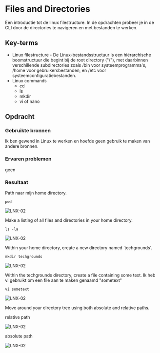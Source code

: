 # Files and Directories
Een introductie tot de linux filestructure. In de opdrachten probeer je in de CLI door de directories te navigeren en met bestanden te werken.

## Key-terms
- Linux filestructure - De Linux-bestandsstructuur is een hiërarchische boomstructuur die begint bij de root directory ("/"), met daarbinnen verschillende subdirectories zoals /bin voor systeemprogramma's, /home voor gebruikersbestanden, en /etc voor systeemconfiguratiebestanden.
- Linux commands
    - cd
    - ls
    - mkdir
    - vi of nano

## Opdracht
### Gebruikte bronnen
Ik ben gewend in Linux te werken en hoefde geen gebruik te maken van andere bronnen.

### Ervaren problemen
geen

### Resultaat
Path naar mijn home directory.


```pwd```

![LNX-02](https://github.com/techgrounds/techgrounds-kaman/blob/main/00_includes/LNX-02_screenshot01.PNG)


Make a listing of all files and directories in your home directory.

```ls -la```

![LNX-02](https://github.com/techgrounds/techgrounds-kaman/blob/main/00_includes/LNX-02_screenshot02.PNG)

Within your home directory, create a new directory named ‘techgrounds’.

```mkdir techgrounds```

![LNX-02](https://github.com/techgrounds/techgrounds-kaman/blob/main/00_includes/LNX-02_screenshot03.PNG)

Within the techgrounds directory, create a file containing some text.
Ik heb vi gebruikt om een file aan te maken genaamd "sometext"

```vi sometext```

![LNX-02](https://github.com/techgrounds/techgrounds-kaman/blob/main/00_includes/LNX-02_screenshot04.PNG)

Move around your directory tree using both absolute and relative paths.

relative path

![LNX-02](https://github.com/techgrounds/techgrounds-kaman/blob/main/00_includes/LNX-02_screenshot05.PNG)

absolute path

![LNX-02](https://github.com/techgrounds/techgrounds-kaman/blob/main/00_includes/LNX-02_screenshot06.PNG)



